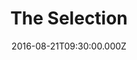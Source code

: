 ---
title: "The Selection"
image: "https://i.imgur.com/MuLYIpM.jpg"
date: "2016-08-21T09:30:00.000Z"
video:
  type: "vimeo"
  id: 179659277
speaker:
  name: "Bart Wilkins"
  permalink: "bart-wilkins"
series: "david-the-musical"
---